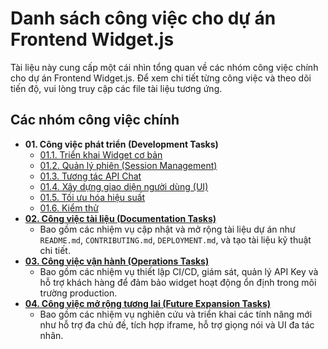 # Danh sách công việc cho dự án Frontend Widget.js

Tài liệu này cung cấp một cái nhìn tổng quan về các nhóm công việc chính cho dự án Frontend Widget.js. Để xem chi tiết từng công việc và theo dõi tiến độ, vui lòng truy cập các file tài liệu tương ứng.

## Các nhóm công việc chính

- **01. Công việc phát triển (Development Tasks)**
  - [01.1. Triển khai Widget cơ bản](docs/tasks/01-1-trien-khai-widget-co-ban.md)
  - [01.2. Quản lý phiên (Session Management)](docs/tasks/01-2-quan-ly-phien.md)
  - [01.3. Tương tác API Chat](docs/tasks/01-3-tuong-tac-api-chat.md)
  - [01.4. Xây dựng giao diện người dùng (UI)](docs/tasks/01-4-xay-dung-giao-dien-nguoi-dung.md)
  - [01.5. Tối ưu hóa hiệu suất](docs/tasks/01-5-toi-uu-hoa-hieu-suat.md)
  - [01.6. Kiểm thử](docs/tasks/01-6-kiem-thu.md)
- [**02. Công việc tài liệu (Documentation Tasks)**](docs/tasks/02-documentation-tasks.md)
  - Bao gồm các nhiệm vụ cập nhật và mở rộng tài liệu dự án như `README.md`, `CONTRIBUTING.md`, `DEPLOYMENT.md`, và tạo tài liệu kỹ thuật chi tiết.
- [**03. Công việc vận hành (Operations Tasks)**](docs/tasks/03-operations-tasks.md)
  - Bao gồm các nhiệm vụ thiết lập CI/CD, giám sát, quản lý API Key và hỗ trợ khách hàng để đảm bảo widget hoạt động ổn định trong môi trường production.
- [**04. Công việc mở rộng tương lai (Future Expansion Tasks)**](docs/tasks/04-future-expansion-tasks.md)
  - Bao gồm các nhiệm vụ nghiên cứu và triển khai các tính năng mới như hỗ trợ đa chủ đề, tích hợp iframe, hỗ trợ giọng nói và UI đa tác nhân.
